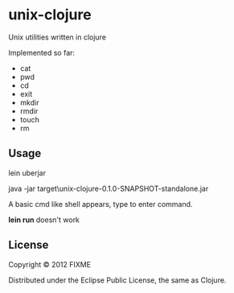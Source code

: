 # unix-clojure

Unix utilities written in clojure

Implemented so far:
 - cat
 - pwd
 - cd
 - exit
 - mkdir
 - rmdir
 - touch
 - rm

## Usage

lein uberjar

java -jar target\unix-clojure-0.1.0-SNAPSHOT-standalone.jar

A basic cmd like shell appears, type to enter command.

**lein run** doesn't work

## License

Copyright © 2012 FIXME

Distributed under the Eclipse Public License, the same as Clojure.
